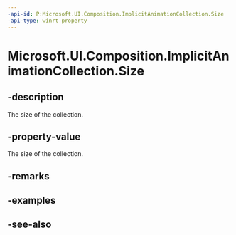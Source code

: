 ```yaml
---
-api-id: P:Microsoft.UI.Composition.ImplicitAnimationCollection.Size
-api-type: winrt property
---
```


<!-- Property syntax
public uint Size { get; }
-->

# Microsoft.UI.Composition.ImplicitAnimationCollection.Size

## -description
The size of the collection.

## -property-value
The size of the collection.

## -remarks

## -examples

## -see-also
